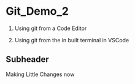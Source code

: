 # Git_Demo_2

1. Using git from a Code Editor 

2. Using git from the in built terminal in VSCode 

## Subheader 

Making Little Changes now 

